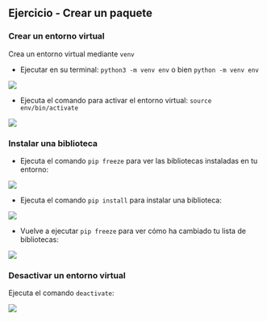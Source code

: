 ## Ejercicio - Crear un paquete

### Crear un entorno virtual


Crea un entorno virtual mediante ``venv``

* Ejecutar en su terminal: ``python3 -m venv env`` o bien ``python -m venv env``

![](image/Módulo2Katas/1644893463361.png)


* Ejecuta el comando para activar el entorno virtual: ``source env/bin/activate``


![](image/Módulo2Katas/1644893511614.png)

### Instalar una biblioteca

* Ejecuta el comando ``pip freeze`` para ver las bibliotecas instaladas en tu entorno:


![](image/Módulo2Katas/1644893565025.png)

* Ejecuta el comando ``pip install`` para instalar una biblioteca:

![](image/Módulo2Katas/1644893670444.png)

* Vuelve a ejecutar ``pip freeze`` para ver cómo ha cambiado tu lista de bibliotecas:

![](image/Módulo2Katas/1644893807017.png)

### Desactivar un entorno virtual

Ejecuta el comando ``deactivate``:

![](image/Módulo2Katas/1644893795721.png)
